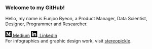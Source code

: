 ### Welcome to my GitHub! 
Hello, my name is Eunjoo Byeon, a Product Manager, Data Scientist, Designer, Programmer and Researcher. 


[![Medium](PNG/Monogram.png) Medium](https://medium.com/@stereopickle)
[![LinkedIn](PNG/LI-In-Bug.png) LinkedIn](https://www.linkedin.com/in/stereopickle/)  
For infographics and graphic design work, visit [stereopickle](https://stereopickle.com). 
